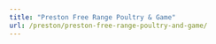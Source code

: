 ```yaml
---
title: "Preston Free Range Poultry & Game"
url: /preston/preston-free-range-poultry-and-game/
---
```

